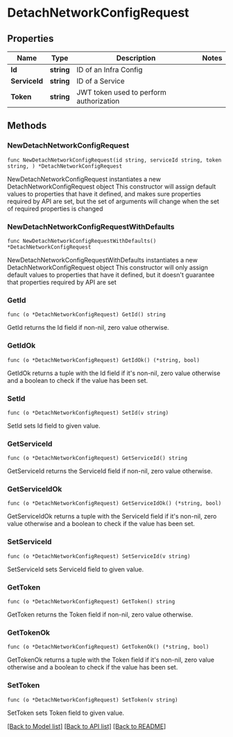 # DetachNetworkConfigRequest

## Properties

Name | Type | Description | Notes
------------ | ------------- | ------------- | -------------
**Id** | **string** | ID of an Infra Config | 
**ServiceId** | **string** | ID of a Service | 
**Token** | **string** | JWT token used to perform authorization | 

## Methods

### NewDetachNetworkConfigRequest

`func NewDetachNetworkConfigRequest(id string, serviceId string, token string, ) *DetachNetworkConfigRequest`

NewDetachNetworkConfigRequest instantiates a new DetachNetworkConfigRequest object
This constructor will assign default values to properties that have it defined,
and makes sure properties required by API are set, but the set of arguments
will change when the set of required properties is changed

### NewDetachNetworkConfigRequestWithDefaults

`func NewDetachNetworkConfigRequestWithDefaults() *DetachNetworkConfigRequest`

NewDetachNetworkConfigRequestWithDefaults instantiates a new DetachNetworkConfigRequest object
This constructor will only assign default values to properties that have it defined,
but it doesn't guarantee that properties required by API are set

### GetId

`func (o *DetachNetworkConfigRequest) GetId() string`

GetId returns the Id field if non-nil, zero value otherwise.

### GetIdOk

`func (o *DetachNetworkConfigRequest) GetIdOk() (*string, bool)`

GetIdOk returns a tuple with the Id field if it's non-nil, zero value otherwise
and a boolean to check if the value has been set.

### SetId

`func (o *DetachNetworkConfigRequest) SetId(v string)`

SetId sets Id field to given value.


### GetServiceId

`func (o *DetachNetworkConfigRequest) GetServiceId() string`

GetServiceId returns the ServiceId field if non-nil, zero value otherwise.

### GetServiceIdOk

`func (o *DetachNetworkConfigRequest) GetServiceIdOk() (*string, bool)`

GetServiceIdOk returns a tuple with the ServiceId field if it's non-nil, zero value otherwise
and a boolean to check if the value has been set.

### SetServiceId

`func (o *DetachNetworkConfigRequest) SetServiceId(v string)`

SetServiceId sets ServiceId field to given value.


### GetToken

`func (o *DetachNetworkConfigRequest) GetToken() string`

GetToken returns the Token field if non-nil, zero value otherwise.

### GetTokenOk

`func (o *DetachNetworkConfigRequest) GetTokenOk() (*string, bool)`

GetTokenOk returns a tuple with the Token field if it's non-nil, zero value otherwise
and a boolean to check if the value has been set.

### SetToken

`func (o *DetachNetworkConfigRequest) SetToken(v string)`

SetToken sets Token field to given value.



[[Back to Model list]](../README.md#documentation-for-models) [[Back to API list]](../README.md#documentation-for-api-endpoints) [[Back to README]](../README.md)


